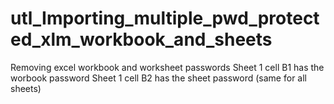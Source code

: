 # utl_Importing_multiple_pwd_protected_xlm_workbook_and_sheets
Removing excel workbook and worksheet passwords   Sheet 1 cell B1 has the worbook password  Sheet 1 cell B2 has the sheet password (same for all sheets)
